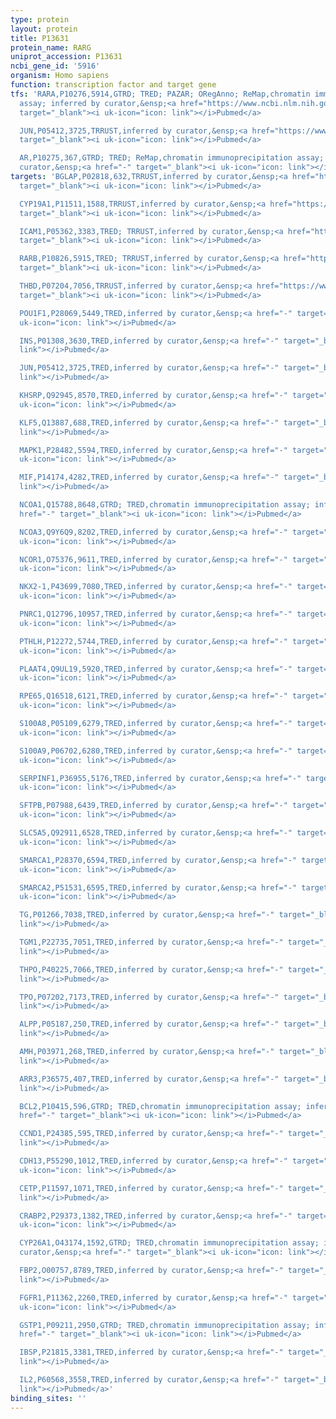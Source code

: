 ```yaml
---
type: protein
layout: protein
title: P13631
protein_name: RARG
uniprot_accession: P13631
ncbi_gene_id: '5916'
organism: Homo sapiens
function: transcription factor and target gene
tfs: 'RARA,P10276,5914,GTRD; TRED; PAZAR; ORegAnno; ReMap,chromatin immunoprecipitation
  assay; inferred by curator,&ensp;<a href="https://www.ncbi.nlm.nih.gov/pubmed/?term=18971253%5Buid%5D"
  target="_blank"><i uk-icon="icon: link"></i>Pubmed</a>

  JUN,P05412,3725,TRRUST,inferred by curator,&ensp;<a href="https://www.ncbi.nlm.nih.gov/pubmed/?term=9377582%5Buid%5D"
  target="_blank"><i uk-icon="icon: link"></i>Pubmed</a>

  AR,P10275,367,GTRD; TRED; ReMap,chromatin immunoprecipitation assay; inferred by
  curator,&ensp;<a href="-" target="_blank"><i uk-icon="icon: link"></i>Pubmed</a>'
targets: 'BGLAP,P02818,632,TRRUST,inferred by curator,&ensp;<a href="https://www.ncbi.nlm.nih.gov/pubmed/?term=9113387%5Buid%5D"
  target="_blank"><i uk-icon="icon: link"></i>Pubmed</a>

  CYP19A1,P11511,1588,TRRUST,inferred by curator,&ensp;<a href="https://www.ncbi.nlm.nih.gov/pubmed/?term=11973645%5Buid%5D"
  target="_blank"><i uk-icon="icon: link"></i>Pubmed</a>

  ICAM1,P05362,3383,TRED; TRRUST,inferred by curator,&ensp;<a href="https://www.ncbi.nlm.nih.gov/pubmed/?term=1355009%5Buid%5D"
  target="_blank"><i uk-icon="icon: link"></i>Pubmed</a>

  RARB,P10826,5915,TRED; TRRUST,inferred by curator,&ensp;<a href="https://www.ncbi.nlm.nih.gov/pubmed/?term=1310259%5Buid%5D"
  target="_blank"><i uk-icon="icon: link"></i>Pubmed</a>

  THBD,P07204,7056,TRRUST,inferred by curator,&ensp;<a href="https://www.ncbi.nlm.nih.gov/pubmed/?term=11036068%5Buid%5D"
  target="_blank"><i uk-icon="icon: link"></i>Pubmed</a>

  POU1F1,P28069,5449,TRED,inferred by curator,&ensp;<a href="-" target="_blank"><i
  uk-icon="icon: link"></i>Pubmed</a>

  INS,P01308,3630,TRED,inferred by curator,&ensp;<a href="-" target="_blank"><i uk-icon="icon:
  link"></i>Pubmed</a>

  JUN,P05412,3725,TRED,inferred by curator,&ensp;<a href="-" target="_blank"><i uk-icon="icon:
  link"></i>Pubmed</a>

  KHSRP,Q92945,8570,TRED,inferred by curator,&ensp;<a href="-" target="_blank"><i
  uk-icon="icon: link"></i>Pubmed</a>

  KLF5,Q13887,688,TRED,inferred by curator,&ensp;<a href="-" target="_blank"><i uk-icon="icon:
  link"></i>Pubmed</a>

  MAPK1,P28482,5594,TRED,inferred by curator,&ensp;<a href="-" target="_blank"><i
  uk-icon="icon: link"></i>Pubmed</a>

  MIF,P14174,4282,TRED,inferred by curator,&ensp;<a href="-" target="_blank"><i uk-icon="icon:
  link"></i>Pubmed</a>

  NCOA1,Q15788,8648,GTRD; TRED,chromatin immunoprecipitation assay; inferred by curator,&ensp;<a
  href="-" target="_blank"><i uk-icon="icon: link"></i>Pubmed</a>

  NCOA3,Q9Y6Q9,8202,TRED,inferred by curator,&ensp;<a href="-" target="_blank"><i
  uk-icon="icon: link"></i>Pubmed</a>

  NCOR1,O75376,9611,TRED,inferred by curator,&ensp;<a href="-" target="_blank"><i
  uk-icon="icon: link"></i>Pubmed</a>

  NKX2-1,P43699,7080,TRED,inferred by curator,&ensp;<a href="-" target="_blank"><i
  uk-icon="icon: link"></i>Pubmed</a>

  PNRC1,Q12796,10957,TRED,inferred by curator,&ensp;<a href="-" target="_blank"><i
  uk-icon="icon: link"></i>Pubmed</a>

  PTHLH,P12272,5744,TRED,inferred by curator,&ensp;<a href="-" target="_blank"><i
  uk-icon="icon: link"></i>Pubmed</a>

  PLAAT4,Q9UL19,5920,TRED,inferred by curator,&ensp;<a href="-" target="_blank"><i
  uk-icon="icon: link"></i>Pubmed</a>

  RPE65,Q16518,6121,TRED,inferred by curator,&ensp;<a href="-" target="_blank"><i
  uk-icon="icon: link"></i>Pubmed</a>

  S100A8,P05109,6279,TRED,inferred by curator,&ensp;<a href="-" target="_blank"><i
  uk-icon="icon: link"></i>Pubmed</a>

  S100A9,P06702,6280,TRED,inferred by curator,&ensp;<a href="-" target="_blank"><i
  uk-icon="icon: link"></i>Pubmed</a>

  SERPINF1,P36955,5176,TRED,inferred by curator,&ensp;<a href="-" target="_blank"><i
  uk-icon="icon: link"></i>Pubmed</a>

  SFTPB,P07988,6439,TRED,inferred by curator,&ensp;<a href="-" target="_blank"><i
  uk-icon="icon: link"></i>Pubmed</a>

  SLC5A5,Q92911,6528,TRED,inferred by curator,&ensp;<a href="-" target="_blank"><i
  uk-icon="icon: link"></i>Pubmed</a>

  SMARCA1,P28370,6594,TRED,inferred by curator,&ensp;<a href="-" target="_blank"><i
  uk-icon="icon: link"></i>Pubmed</a>

  SMARCA2,P51531,6595,TRED,inferred by curator,&ensp;<a href="-" target="_blank"><i
  uk-icon="icon: link"></i>Pubmed</a>

  TG,P01266,7038,TRED,inferred by curator,&ensp;<a href="-" target="_blank"><i uk-icon="icon:
  link"></i>Pubmed</a>

  TGM1,P22735,7051,TRED,inferred by curator,&ensp;<a href="-" target="_blank"><i uk-icon="icon:
  link"></i>Pubmed</a>

  THPO,P40225,7066,TRED,inferred by curator,&ensp;<a href="-" target="_blank"><i uk-icon="icon:
  link"></i>Pubmed</a>

  TPO,P07202,7173,TRED,inferred by curator,&ensp;<a href="-" target="_blank"><i uk-icon="icon:
  link"></i>Pubmed</a>

  ALPP,P05187,250,TRED,inferred by curator,&ensp;<a href="-" target="_blank"><i uk-icon="icon:
  link"></i>Pubmed</a>

  AMH,P03971,268,TRED,inferred by curator,&ensp;<a href="-" target="_blank"><i uk-icon="icon:
  link"></i>Pubmed</a>

  ARR3,P36575,407,TRED,inferred by curator,&ensp;<a href="-" target="_blank"><i uk-icon="icon:
  link"></i>Pubmed</a>

  BCL2,P10415,596,GTRD; TRED,chromatin immunoprecipitation assay; inferred by curator,&ensp;<a
  href="-" target="_blank"><i uk-icon="icon: link"></i>Pubmed</a>

  CCND1,P24385,595,TRED,inferred by curator,&ensp;<a href="-" target="_blank"><i uk-icon="icon:
  link"></i>Pubmed</a>

  CDH13,P55290,1012,TRED,inferred by curator,&ensp;<a href="-" target="_blank"><i
  uk-icon="icon: link"></i>Pubmed</a>

  CETP,P11597,1071,TRED,inferred by curator,&ensp;<a href="-" target="_blank"><i uk-icon="icon:
  link"></i>Pubmed</a>

  CRABP2,P29373,1382,TRED,inferred by curator,&ensp;<a href="-" target="_blank"><i
  uk-icon="icon: link"></i>Pubmed</a>

  CYP26A1,O43174,1592,GTRD; TRED,chromatin immunoprecipitation assay; inferred by
  curator,&ensp;<a href="-" target="_blank"><i uk-icon="icon: link"></i>Pubmed</a>

  FBP2,O00757,8789,TRED,inferred by curator,&ensp;<a href="-" target="_blank"><i uk-icon="icon:
  link"></i>Pubmed</a>

  FGFR1,P11362,2260,TRED,inferred by curator,&ensp;<a href="-" target="_blank"><i
  uk-icon="icon: link"></i>Pubmed</a>

  GSTP1,P09211,2950,GTRD; TRED,chromatin immunoprecipitation assay; inferred by curator,&ensp;<a
  href="-" target="_blank"><i uk-icon="icon: link"></i>Pubmed</a>

  IBSP,P21815,3381,TRED,inferred by curator,&ensp;<a href="-" target="_blank"><i uk-icon="icon:
  link"></i>Pubmed</a>

  IL2,P60568,3558,TRED,inferred by curator,&ensp;<a href="-" target="_blank"><i uk-icon="icon:
  link"></i>Pubmed</a>'
binding_sites: ''
---
```


